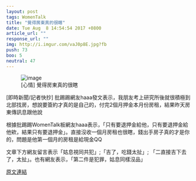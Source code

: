 ```yaml
---
layout: post
tags: WomenTalk
title: "覺得房東真的很瞎"
date: Tue Aug  8 14:54:54 2017 +0800
article_url: ""
response_url: ""
img: http://i.imgur.com/vaJ0p8E.jpg?fb
push: 73
boo: 5
neutral: 47
---
```


<figure>
<img src="http://i.imgur.com/vaJ0p8E.jpg?fb" alt="image">
<figcaption>
[心情] 覺得房東真的很瞎
</figcaption>
</figure>



[即時新聞/記者快抄] 批踢踢網友haaa發文表示，我朋友考上研究所後就很積極到北部找房，想說要簽約才真的是自己的，付完2個月押金本月份房租，結果昨天房東傳訊息跟他說

根據批踢踢WomenTalk板網友haaa表示，「只有要退押金給他，只有要退押金給他欸，結果只有要退押金」。直接沒收一個月房租也很瞎，錢出手房子真的才是你的，問題是他第一個月的房租是給現金QQ

文章下方網友留言表示「姑息視同共犯」;「吉了，吃錢太扯」; 「二直接吉下去了，太扯」。也有網友表示，「第二件是犯罪，姑息同樣沒品」

<a href = "https://www.ptt.cc/bbs/WomenTalk/M.1502175297.A.519.html">原文連結</a>

